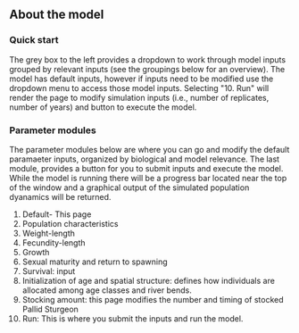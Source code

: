 ## About the model 

### Quick start
The grey box to the left provides a dropdown to work through model inputs grouped by relevant inputs (see the groupings below for an overview).  The model has default inputs, however if inputs need to be modified use the dropdown menu to access those model inputs.  Selecting "10. Run" will render the page to modify simulation inputs (i.e., number of replicates, number of years) and button to execute the model.  


### Parameter modules

The parameter modules below are where you can go and modify the default paramaeter inputs, organized by biological and model relevance.  The last module, provides a button for you to submit inputs and execute the model.  While the model is running there will be a progress bar located near the top of the window and a graphical output of the simulated population dyanamics will be returned.

1. Default- This page
2. Population characteristics
3. Weight-length
4. Fecundity-length
5. Growth
6. Sexual maturity and return to spawning
7. Survival:  input 
8. Initialization of age and spatial structure: defines how individuals are allocated among age classes and river bends.
9. Stocking amount: this page modifies the number and timing of stocked Pallid Sturgeon
10. Run: This is where you submit the inputs and run the model. 